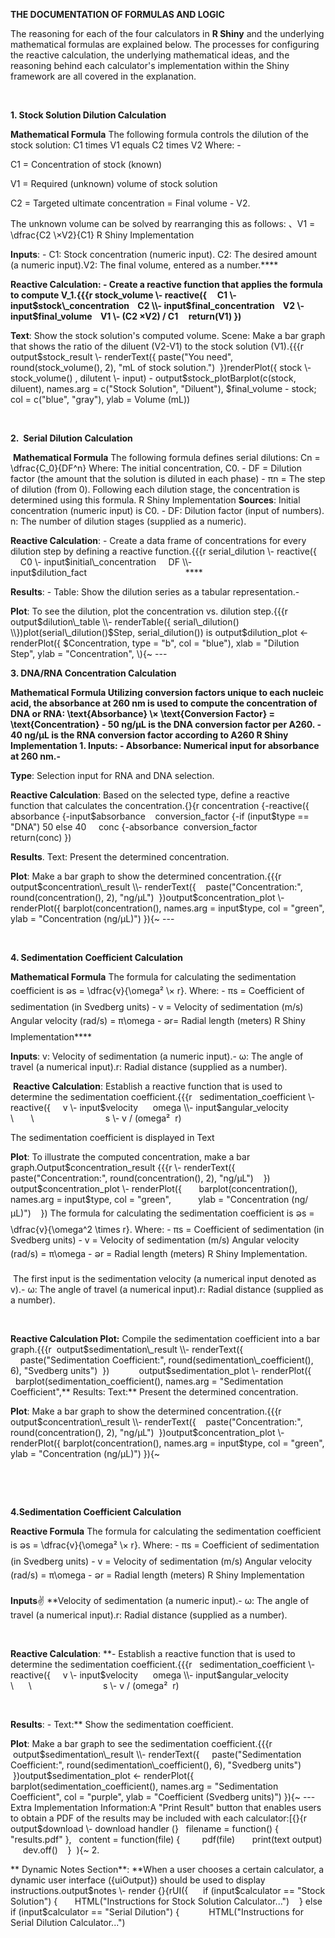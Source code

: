 **THE DOCUMENTATION OF FORMULAS AND LOGIC**

The reasoning for each of the four calculators in **R Shiny** and the underlying mathematical formulas are explained below. The processes for configuring the reactive calculation, the underlying mathematical ideas, and the reasoning behind each calculator's implementation within the Shiny framework are all covered in the explanation.

 

**1. Stock Solution Dilution Calculation**

**Mathematical Formula** The following formula controls the dilution of the stock solution: C1 times V1 equals C2 times V2 Where: -&#x20;

C1 = Concentration of stock (known)

V1 = Required (unknown) volume of stock solution

C2 = Targeted ultimate concentration = Final volume - V2.

The unknown volume can be solved by rearranging this as follows: 、V1 = \dfrac{C2 \×V2}{C1} R Shiny Implementation

**Inputs**: - C1: Stock concentration (numeric input). C2: The desired amount (a numeric input).V2: The final volume, entered as a number.****

**Reactive Calculation: - **Create a reactive function that applies the formula to compute V\_1.{{{r stock\_volume \\- reactive({     C1 \\- input$stock\_concentration    C2 \\- input$final\_concentration    V2 \\- input$final\_volume    V1 \\- (C2 ×V2) / C1     return(V1) })****

**Text**: Show the stock solution's computed volume. Scene: Make a bar graph that shows the ratio of the diluent (V2-V1) to the stock solution (V1).{{{r output$stock\_result \\- renderText({ paste("You need", round(stock\_volume(), 2), "mL of stock solution.")  })renderPlot({ stock \\- stock\_volume() , dilutent \\- input) - output$stock\_plotBarplot(c(stock, diluent), names.arg = c("Stock Solution", "Diluent"), $final\_volume - stock; col = c("blue", "gray"), ylab = Volume (mL))

 

**2.  Serial Dilution Calculation**

 **Mathematical Formula** The following formula defines serial dilutions: Cn = \dfrac{C\_0}{DF^n} Where: The initial concentration, C0. - DF = Dilution factor (the amount that the solution is diluted in each phase) - πn = The step of dilution (from 0). Following each dilution stage, the concentration is determined using this formula. R Shiny Implementation **Sources**: Initial concentration (numeric input) is C0. - DF: Dilution factor (input of numbers). n: The number of dilution stages (supplied as a numeric).

**Reactive Calculation**: - Create a data frame of concentrations for every dilution step by defining a reactive function.{{{r serial\_dilution \\- reactive({     C0 \\- input$initial\_concentration     DF \\- input$dilution\_fact                                        ****

**Results**: - Table: Show the dilution series as a tabular representation.-

**Plot**: To see the dilution, plot the concentration vs. dilution step.{{{r output$dilution\_table \\- renderTable({ serial\_dilution() \\})plot(serial\_dilution()$Step, serial\_dilution()) is output$dilution\_plot <- renderPlot({ $Concentration, type = "b", col = "blue"), xlab = "Dilution Step", ylab = "Concentration", \\){\~ ---

**3. DNA/RNA Concentration Calculation**

**Mathematical Formula **Utilizing conversion factors unique to each nucleic acid, the absorbance at 260 nm is used to compute the concentration of DNA or RNA: \text{Absorbance} \× \text{Conversion Factor} = \text{Concentration} - 50 ng/μL is the DNA conversion factor per A260. - 40 ng/μL is the RNA conversion factor according to A260 R Shiny Implementation 1. Inputs: - Absorbance: Numerical input for absorbance at 260 nm.-****

**Type**: Selection input for RNA and DNA selection.&#x20;

**Reactive Calculation**: Based on the selected type, define a reactive function that calculates the concentration.{}{r concentration {-reactive({    absorbance {-input$absorbance    conversion\_factor {-if (input$type == "DNA") 50 else 40     conc {-absorbance  conversion\_factor    return(conc) })

**Results**. Text: Present the determined concentration.

**Plot**: Make a bar graph to show the determined concentration.{{{r output$concentration\_result \\- renderText({    paste("Concentration:", round(concentration(), 2), "ng/μL")  })output$concentration\_plot \\- renderPlot({ barplot(concentration(), names.arg = input$type, col = "green", ylab = "Concentration (ng/μL)") }){\~ ---

 

**4. Sedimentation Coefficient Calculation**

**Mathematical Formula** The formula for calculating the sedimentation coefficient is ခs = \dfrac{v}{\omega² \× r}. Where: - πs = Coefficient of sedimentation (in Svedberg units) - v = Velocity of sedimentation (m/s) Angular velocity (rad/s) = π\omega - ခr= Radial length (meters) R Shiny Implementation****

**Inputs**: v: Velocity of sedimentation (a numeric input).- ω: The angle of travel (a numerical input).r: Radial distance (supplied as a number).&#x20;

 **Reactive Calculation**: Establish a reactive function that is used to determine the sedimentation coefficient.{{{r   sedimentation\_coefficient \\- reactive({     v \\- input$velocity      omega \\- input$angular\_velocity              \       \                             s \\- v / (omega²  r)&#x20;

The sedimentation coefficient is displayed in Text

**Plot**: To illustrate the computed concentration, make a bar graph.Output$concentration\_result {{{r \\- renderText({       paste("Concentration:", round(concentration(), 2), "ng/μL")    })       output$concentration\_plot \\- renderPlot({       barplot(concentration(), names.arg = input$type, col = "green",           ylab = "Concentration (ng/μL)")    }) The formula for calculating the sedimentation coefficient is ခs = \dfrac{v}{\omega^2 \times r}. Where: - πs = Coefficient of sedimentation (in Svedberg units) - v = Velocity of sedimentation (m/s) Angular velocity (rad/s) = π\omega - ခr = Radial length (meters) R Shiny Implementation.

 The first input is the sedimentation velocity (a numerical input denoted as v).- ω: The angle of travel (a numerical input).r: Radial distance (supplied as a number).

 

**Reactive Calculation Plot:** Compile the sedimentation coefficient into a bar graph.{{{r  output$sedimentation\_result \\- renderText({     paste("Sedimentation Coefficient:", round(sedimentation\_coefficient(), 6), "Svedberg units")  })            output$sedimentation\_plot \\- renderPlot({        barplot(sedimentation\_coefficient(), names.arg = "Sedimentation Coefficient",** Results: Text:** Present the determined concentration.

**Plot**: Make a bar graph to show the determined concentration.{{{r output$concentration\_result \\- renderText({    paste("Concentration:", round(concentration(), 2), "ng/μL")  })output$concentration\_plot \\- renderPlot({ barplot(concentration(), names.arg = input$type, col = "green", ylab = "Concentration (ng/μL)") }){\~&#x20;

 

 

**4.Sedimentation Coefficient Calculation**

**Reactive Formula** The formula for calculating the sedimentation coefficient is ခs = \dfrac{v}{\omega² \× r}. Where: - πs = Coefficient of sedimentation (in Svedberg units) - v = Velocity of sedimentation (m/s) Angular velocity (rad/s) = π\omega - ခr = Radial length (meters) R Shiny Implementation&#x20;

**Inputs**:v: **Velocity of sedimentation (a numeric input).- ω: The angle of travel (a numerical input).r: Radial distance (supplied as a number).

 

**Reactive Calculation**: **- Establish a reactive function that is used to determine the sedimentation coefficient.{{{r   sedimentation\_coefficient \\- reactive({     v \\- input$velocity      omega \\- input$angular\_velocity              \      \                             s \\- v / (omega²  r)         

                               

**Results**: - Text:** Show the sedimentation coefficient.

**Plot**: Make a bar graph to see the sedimentation coefficient.{{{r  output$sedimentation\_result \\- renderText({     paste("Sedimentation Coefficient:", round(sedimentation\_coefficient(), 6), "Svedberg units")  })output$sedimentation\_plot <- renderPlot({ barplot(sedimentation\_coefficient(), names.arg = "Sedimentation Coefficient", col = "purple", ylab = "Coefficient (Svedberg units)") }){\~ --- Extra Implementation Information:A "Print Result" button that enables users to obtain a PDF of the results may be included with each calculator:\[{}{r output$download \\- download handler (}   filename = function() { "results.pdf" },   content = function(file) {         pdf(file)       print(text output)      dev.off()    }  ){\~ 2.

** Dynamic Notes Section**: **When a user chooses a certain calculator, a dynamic user interface ({uiOutput}) should be used to display instructions.output$notes \\- render {}{rUI({      if (input$calculator == "Stock Solution") {       HTML("Instructions for Stock Solution Calculator...")    } else if (input$calculator == "Serial Dilution") {            HTML("Instructions for Serial Dilution Calculator...")                                                                   
